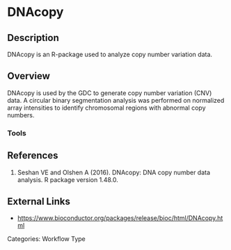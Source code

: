 # DNAcopy #
## Description ##

DNAcopy is an R-package used to analyze copy number variation data. 

## Overview ##

DNAcopy is used by the GDC to generate copy number variation (CNV) data. A circular binary segmentation analysis was performed on normalized array intensities to identify chromosomal regions with abnormal copy numbers.   

### Tools ###
## References ##
1. Seshan VE and Olshen A (2016). DNAcopy: DNA copy number data analysis. R package version 1.48.0.

## External Links ##
* https://www.bioconductor.org/packages/release/bioc/html/DNAcopy.html

Categories: Workflow Type
